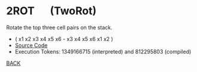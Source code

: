 # 2ROT &emsp; (TwoRot)
Rotate the top three cell pairs on the stack.
* ( x1 x2 x3 x4 x5 x6 - x3 x4 x5 x6 x1 x2 )
* [Source Code](../words/double_ext/TwoRot.cs)
* Execution Tokens: 1349166715 (interpreted) and 812295803 (compiled)


[BACK](builtins.md#TwoRot)
